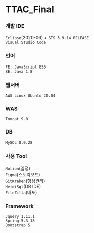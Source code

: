 # TTAC_Final

### 개발 IDE

`Eclipse`(2020-06) + `STS 3.9.14.RELEASE`  
`Visual Studio Code`

### 언어

`FE: JavaScript ES6`  
`BE: Java 1.8`

### 웹서버

`AWS Linux Ubuntu 20.04`

### WAS

`Tomcat 9.0`

### DB

`MySQL 8.0.28`

### 사용 Tool

`Notion`(일정)  
`Figma`(스토리보드)  
`GitKraken`(형상관리)  
`HeidiSql`(DB IDE)  
`FileZilla`(배포)

### Framework

`Jquery 1.11.1`  
`Spring 5.3.18`  
`Bootstrap 5`